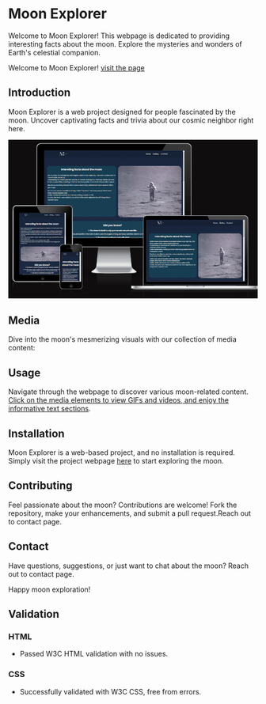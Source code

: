 # Moon Explorer

Welcome to Moon Explorer! This webpage is dedicated to providing interesting facts about the moon. Explore the mysteries and wonders of Earth's celestial companion.


Welcome to Moon Explorer! [visit the page ](https://mohamedaliabdikarim.github.io/Projeckt-one/)

## Introduction
Moon Explorer is a web project designed for people fascinated by the moon. Uncover captivating facts and trivia about our cosmic neighbor right here.

![img](assets/images/bilde.png)
## Media
Dive into the moon's mesmerizing visuals with our collection of media content:

## Usage
Navigate through the webpage to discover various moon-related content.[ Click on the media elements to view GIFs and videos, and enjoy the informative text sections](gallery.html).

## Installation
Moon Explorer is a web-based project, and no installation is required. Simply visit the project webpage [here](https://mohamedaliabdikarim.github.io/Projeckt-one/) to start exploring the moon.

## Contributing
Feel passionate about the moon? Contributions are welcome! Fork the repository, make your enhancements, and submit a pull request.Reach out to contact page.



## Contact
Have questions, suggestions, or just want to chat about the moon? Reach out to contact page.

Happy moon exploration!



## Validation


### HTML
- Passed W3C HTML validation with no issues.

### CSS
- Successfully validated with W3C CSS, free from errors.

